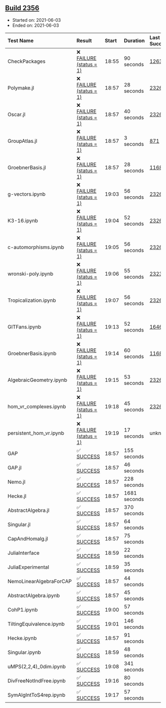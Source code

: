 ## [Build 2356](https://oscarci.mathematik.uni-kl.de/job/oscar-stable/2356/)

* Started on: 2021-06-03
* Ended on: 2021-06-03

| Test Name    | Result | Start | Duration | Last Success | First Failure |
|:-------------|:-------|:------|:---------|:-------------|:--------------|
| CheckPackages | ❌ [FAILURE (status = 1)](https://oscarci.mathematik.uni-kl.de/job/oscar-stable/2356/artifact/logs/build-2356/CheckPackages.log) | 18:55 | 90 seconds | [1263](https://oscarci.mathematik.uni-kl.de/job/oscar-stable/1263/) | [1264](https://oscarci.mathematik.uni-kl.de/job/oscar-stable/1264/) |
| Polymake.jl | ❌ [FAILURE (status = 1)](https://oscarci.mathematik.uni-kl.de/job/oscar-stable/2356/artifact/logs/build-2356/Polymake.jl.log) | 18:57 | 28 seconds | [2326](https://oscarci.mathematik.uni-kl.de/job/oscar-stable/2326/) | [2327](https://oscarci.mathematik.uni-kl.de/job/oscar-stable/2327/) |
| Oscar.jl | ❌ [FAILURE (status = 1)](https://oscarci.mathematik.uni-kl.de/job/oscar-stable/2356/artifact/logs/build-2356/Oscar.jl.log) | 18:57 | 40 seconds | [2326](https://oscarci.mathematik.uni-kl.de/job/oscar-stable/2326/) | [2327](https://oscarci.mathematik.uni-kl.de/job/oscar-stable/2327/) |
| GroupAtlas.jl | ❌ [FAILURE (status = 1)](https://oscarci.mathematik.uni-kl.de/job/oscar-stable/2356/artifact/logs/build-2356/GroupAtlas.jl.log) | 18:57 | 3 seconds | [871](https://oscarci.mathematik.uni-kl.de/job/oscar-stable/871/) | [872](https://oscarci.mathematik.uni-kl.de/job/oscar-stable/872/) |
| GroebnerBasis.jl | ❌ [FAILURE (status = 1)](https://oscarci.mathematik.uni-kl.de/job/oscar-stable/2356/artifact/logs/build-2356/GroebnerBasis.jl.log) | 18:57 | 28 seconds | [1168](https://oscarci.mathematik.uni-kl.de/job/oscar-stable/1168/) | [1169](https://oscarci.mathematik.uni-kl.de/job/oscar-stable/1169/) |
| g-vectors.ipynb | ❌ [FAILURE (status = 1)](https://oscarci.mathematik.uni-kl.de/job/oscar-stable/2356/artifact/logs/build-2356/g-vectors.ipynb.log) | 19:03 | 56 seconds | [2326](https://oscarci.mathematik.uni-kl.de/job/oscar-stable/2326/) | [2327](https://oscarci.mathematik.uni-kl.de/job/oscar-stable/2327/) |
| K3-16.ipynb | ❌ [FAILURE (status = 1)](https://oscarci.mathematik.uni-kl.de/job/oscar-stable/2356/artifact/logs/build-2356/K3-16.ipynb.log) | 19:04 | 52 seconds | [2326](https://oscarci.mathematik.uni-kl.de/job/oscar-stable/2326/) | [2327](https://oscarci.mathematik.uni-kl.de/job/oscar-stable/2327/) |
| c-automorphisms.ipynb | ❌ [FAILURE (status = 1)](https://oscarci.mathematik.uni-kl.de/job/oscar-stable/2356/artifact/logs/build-2356/c-automorphisms.ipynb.log) | 19:05 | 56 seconds | [2326](https://oscarci.mathematik.uni-kl.de/job/oscar-stable/2326/) | [2327](https://oscarci.mathematik.uni-kl.de/job/oscar-stable/2327/) |
| wronski-poly.ipynb | ❌ [FAILURE (status = 1)](https://oscarci.mathematik.uni-kl.de/job/oscar-stable/2356/artifact/logs/build-2356/wronski-poly.ipynb.log) | 19:06 | 55 seconds | [2323](https://oscarci.mathematik.uni-kl.de/job/oscar-stable/2323/) | [2324](https://oscarci.mathematik.uni-kl.de/job/oscar-stable/2324/) |
| Tropicalization.ipynb | ❌ [FAILURE (status = 1)](https://oscarci.mathematik.uni-kl.de/job/oscar-stable/2356/artifact/logs/build-2356/Tropicalization.ipynb.log) | 19:07 | 56 seconds | [2326](https://oscarci.mathematik.uni-kl.de/job/oscar-stable/2326/) | [2327](https://oscarci.mathematik.uni-kl.de/job/oscar-stable/2327/) |
| GITFans.ipynb | ❌ [FAILURE (status = 1)](https://oscarci.mathematik.uni-kl.de/job/oscar-stable/2356/artifact/logs/build-2356/GITFans.ipynb.log) | 19:13 | 52 seconds | [1646](https://oscarci.mathematik.uni-kl.de/job/oscar-stable/1646/) | [1647](https://oscarci.mathematik.uni-kl.de/job/oscar-stable/1647/) |
| GroebnerBasis.ipynb | ❌ [FAILURE (status = 1)](https://oscarci.mathematik.uni-kl.de/job/oscar-stable/2356/artifact/logs/build-2356/GroebnerBasis.ipynb.log) | 19:14 | 60 seconds | [1168](https://oscarci.mathematik.uni-kl.de/job/oscar-stable/1168/) | [1169](https://oscarci.mathematik.uni-kl.de/job/oscar-stable/1169/) |
| AlgebraicGeometry.ipynb | ❌ [FAILURE (status = 1)](https://oscarci.mathematik.uni-kl.de/job/oscar-stable/2356/artifact/logs/build-2356/AlgebraicGeometry.ipynb.log) | 19:15 | 53 seconds | [2326](https://oscarci.mathematik.uni-kl.de/job/oscar-stable/2326/) | [2327](https://oscarci.mathematik.uni-kl.de/job/oscar-stable/2327/) |
| hom_vr_complexes.ipynb | ❌ [FAILURE (status = 1)](https://oscarci.mathematik.uni-kl.de/job/oscar-stable/2356/artifact/logs/build-2356/hom_vr_complexes.ipynb.log) | 19:18 | 45 seconds | [2326](https://oscarci.mathematik.uni-kl.de/job/oscar-stable/2326/) | [2327](https://oscarci.mathematik.uni-kl.de/job/oscar-stable/2327/) |
| persistent_hom_vr.ipynb | ❌ [FAILURE (status = 1)](https://oscarci.mathematik.uni-kl.de/job/oscar-stable/2356/artifact/logs/build-2356/persistent_hom_vr.ipynb.log) | 19:19 | 17 seconds | unknown | unknown |
| GAP | ✅ [SUCCESS](https://oscarci.mathematik.uni-kl.de/job/oscar-stable/2356/artifact/logs/build-2356/GAP.log) | 18:57 | 155 seconds |  |  |
| GAP.jl | ✅ [SUCCESS](https://oscarci.mathematik.uni-kl.de/job/oscar-stable/2356/artifact/logs/build-2356/GAP.jl.log) | 18:57 | 46 seconds |  |  |
| Nemo.jl | ✅ [SUCCESS](https://oscarci.mathematik.uni-kl.de/job/oscar-stable/2356/artifact/logs/build-2356/Nemo.jl.log) | 18:57 | 228 seconds |  |  |
| Hecke.jl | ✅ [SUCCESS](https://oscarci.mathematik.uni-kl.de/job/oscar-stable/2356/artifact/logs/build-2356/Hecke.jl.log) | 18:57 | 1681 seconds |  |  |
| AbstractAlgebra.jl | ✅ [SUCCESS](https://oscarci.mathematik.uni-kl.de/job/oscar-stable/2356/artifact/logs/build-2356/AbstractAlgebra.jl.log) | 18:57 | 370 seconds |  |  |
| Singular.jl | ✅ [SUCCESS](https://oscarci.mathematik.uni-kl.de/job/oscar-stable/2356/artifact/logs/build-2356/Singular.jl.log) | 18:57 | 64 seconds |  |  |
| CapAndHomalg.jl | ✅ [SUCCESS](https://oscarci.mathematik.uni-kl.de/job/oscar-stable/2356/artifact/logs/build-2356/CapAndHomalg.jl.log) | 18:57 | 75 seconds |  |  |
| JuliaInterface | ✅ [SUCCESS](https://oscarci.mathematik.uni-kl.de/job/oscar-stable/2356/artifact/logs/build-2356/JuliaInterface.log) | 18:59 | 22 seconds |  |  |
| JuliaExperimental | ✅ [SUCCESS](https://oscarci.mathematik.uni-kl.de/job/oscar-stable/2356/artifact/logs/build-2356/JuliaExperimental.log) | 18:59 | 35 seconds |  |  |
| NemoLinearAlgebraForCAP | ✅ [SUCCESS](https://oscarci.mathematik.uni-kl.de/job/oscar-stable/2356/artifact/logs/build-2356/NemoLinearAlgebraForCAP.log) | 18:57 | 44 seconds |  |  |
| AbstractAlgebra.ipynb | ✅ [SUCCESS](https://oscarci.mathematik.uni-kl.de/job/oscar-stable/2356/artifact/logs/build-2356/AbstractAlgebra.ipynb.log) | 18:57 | 45 seconds |  |  |
| CohP1.ipynb | ✅ [SUCCESS](https://oscarci.mathematik.uni-kl.de/job/oscar-stable/2356/artifact/logs/build-2356/CohP1.ipynb.log) | 19:00 | 57 seconds |  |  |
| TiltingEquivalence.ipynb | ✅ [SUCCESS](https://oscarci.mathematik.uni-kl.de/job/oscar-stable/2356/artifact/logs/build-2356/TiltingEquivalence.ipynb.log) | 19:01 | 146 seconds |  |  |
| Hecke.ipynb | ✅ [SUCCESS](https://oscarci.mathematik.uni-kl.de/job/oscar-stable/2356/artifact/logs/build-2356/Hecke.ipynb.log) | 18:57 | 91 seconds |  |  |
| Singular.ipynb | ✅ [SUCCESS](https://oscarci.mathematik.uni-kl.de/job/oscar-stable/2356/artifact/logs/build-2356/Singular.ipynb.log) | 18:59 | 48 seconds |  |  |
| uMPS(2,2,4)_0dim.ipynb | ✅ [SUCCESS](https://oscarci.mathematik.uni-kl.de/job/oscar-stable/2356/artifact/logs/build-2356/uMPS-2-2-4-_0dim.ipynb.log) | 19:08 | 341 seconds |  |  |
| DivFreeNotIndFree.ipynb | ✅ [SUCCESS](https://oscarci.mathematik.uni-kl.de/job/oscar-stable/2356/artifact/logs/build-2356/DivFreeNotIndFree.ipynb.log) | 19:16 | 80 seconds |  |  |
| SymAlgIntToS4rep.ipynb | ✅ [SUCCESS](https://oscarci.mathematik.uni-kl.de/job/oscar-stable/2356/artifact/logs/build-2356/SymAlgIntToS4rep.ipynb.log) | 19:17 | 57 seconds |  |  |
